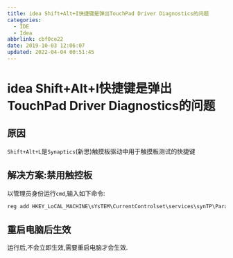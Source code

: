 ```yaml
---
title: idea Shift+Alt+I快捷键是弹出TouchPad Driver Diagnostics的问题
categories: 
  - IDE
  - Idea
abbrlink: cbf0ce22
date: 2019-10-03 12:06:07
updated: 2022-04-04 00:51:45
---
```

# idea Shift+Alt+I快捷键是弹出TouchPad Driver Diagnostics的问题
## 原因
`Shift+Alt+L`是`Synaptics`(新思)触摸板驱动中用于触摸板测试的快捷键
## 解决方案:禁用触控板
以管理员身份运行`cmd`,输入如下命令:
```cmd
reg add HKEY_LoCAL_MACHINE\sYsTEM\CurrentControlset\services\synTP\Parameters\Debug /v DumpKernel /d 00000000 /t REG_DwoRD /f
```
## 重启电脑后生效
运行后,不会立即生效,需要重启电脑才会生效.
